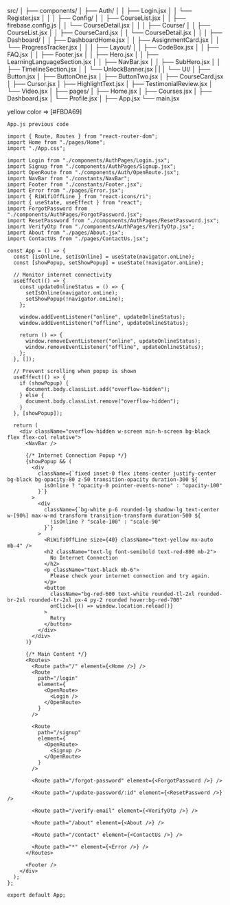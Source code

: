 src/
│
├── components/
│ ├── Auth/
│ │ ├── Login.jsx
│ │ └── Register.jsx
│ │
│ ├── Config/
│ │ ├── CourseList.jsx
│ │ ├── firebase.config.js
│ │ └── CourseDetail.jsx
│ │
│ ├── Course/
│ │ ├── CourseList.jsx
│ │ ├── CourseCard.jsx
│ │ └── CourseDetail.jsx
│ │
│ ├── Dashboard/
│ │ ├── DashboardHome.jsx
│ │ ├── AssignmentCard.jsx
│ │ └── ProgressTracker.jsx
│ │
│ ├── Layout/
│ │ ├── CodeBox.jsx
│ │ ├── FAQ.jsx
│ │ ├── Footer.jsx
│ │ ├── Hero.jsx
│ │ ├── LearningLanguageSection.jsx
│ │ ├── NavBar.jsx
│ │ ├── SubHero.jsx
│ │ ├── TimelineSection.jsx
│ │ └── UnlockBanner.jsx
| |
│ └── UI/
│ ├── Button.jsx
│ ├── ButtonOne.jsx
│ ├── ButtonTwo.jsx
│ ├── CourseCard.jsx
│ ├── Cursor.jsx
│ ├── HighlightText.jsx
│ ├── TestimonialReview.jsx
│ └── Video.jsx
│
├── pages/
│ ├── Home.jsx
│ ├── Courses.jsx
│ ├── Dashboard.jsx
│ └── Profile.jsx
│
├── App.jsx
└── main.jsx

yellow color => [#FBDA69]

`App.js previous code`

```
import { Route, Routes } from "react-router-dom";
import Home from "./pages/Home";
import "./App.css";

import Login from "./components/AuthPages/Login.jsx";
import Signup from "./components/AuthPages/Signup.jsx";
import OpenRoute from "./components/Auth/OpenRoute.jsx";
import NavBar from "./constants/NavBar";
import Footer from "./constants/Footer.jsx";
import Error from "./pages/Error.jsx";
import { RiWifiOffLine } from "react-icons/ri";
import { useState, useEffect } from "react";
import ForgotPassword from "./components/AuthPages/ForgotPassword.jsx";
import ResetPassword from "./components/AuthPages/ResetPassword.jsx";
import VerifyOtp from "./components/AuthPages/VerifyOtp.jsx";
import About from "./pages/About.jsx";
import ContactUs from "./pages/ContactUs.jsx";

const App = () => {
  const [isOnline, setIsOnline] = useState(navigator.onLine);
  const [showPopup, setShowPopup] = useState(!navigator.onLine);

  // Monitor internet connectivity
  useEffect(() => {
    const updateOnlineStatus = () => {
      setIsOnline(navigator.onLine);
      setShowPopup(!navigator.onLine);
    };

    window.addEventListener("online", updateOnlineStatus);
    window.addEventListener("offline", updateOnlineStatus);

    return () => {
      window.removeEventListener("online", updateOnlineStatus);
      window.removeEventListener("offline", updateOnlineStatus);
    };
  }, []);

  // Prevent scrolling when popup is shown
  useEffect(() => {
    if (showPopup) {
      document.body.classList.add("overflow-hidden");
    } else {
      document.body.classList.remove("overflow-hidden");
    }
  }, [showPopup]);

  return (
    <div className="overflow-hidden w-screen min-h-screen bg-black flex flex-col relative">
      <NavBar />

      {/* Internet Connection Popup */}
      {showPopup && (
        <div
          className={`fixed inset-0 flex items-center justify-center bg-black bg-opacity-80 z-50 transition-opacity duration-300 ${
            isOnline ? "opacity-0 pointer-events-none" : "opacity-100"
          }`}
        >
          <div
            className={`bg-white p-6 rounded-lg shadow-lg text-center w-[90%] max-w-md transform transition-transform duration-500 ${
              !isOnline ? "scale-100" : "scale-90"
            }`}
          >
            <RiWifiOffLine size={40} className="text-yellow mx-auto mb-4" />
            <h2 className="text-lg font-semibold text-red-800 mb-2">
              No Internet Connection
            </h2>
            <p className="text-black mb-6">
              Please check your internet connection and try again.
            </p>
            <button
              className="bg-red-600 text-white rounded-tl-2xl rounded-br-2xl rounded-tr-2xl px-4 py-2 rounded hover:bg-red-700"
              onClick={() => window.location.reload()}
            >
              Retry
            </button>
          </div>
        </div>
      )}

      {/* Main Content */}
      <Routes>
        <Route path="/" element={<Home />} />
        <Route
          path="/login"
          element={
            <OpenRoute>
              <Login />
            </OpenRoute>
          }
        />

        <Route
          path="/signup"
          element={
            <OpenRoute>
              <Signup />
            </OpenRoute>
          }
        />

        <Route path="/forgot-password" element={<ForgotPassword />} />

        <Route path="/update-password/:id" element={<ResetPassword />} />

        <Route path="/verify-email" element={<VerifyOtp />} />

        <Route path="/about" element={<About />} />

        <Route path="/contact" element={<ContactUs />} />

        <Route path="*" element={<Error />} />
      </Routes>

      <Footer />
    </div>
  );
};

export default App;

```
